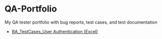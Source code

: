 # QA-Portfolio
My QA tester portfolio with bug reports, test cases, and test documentation
- [BA_TestCases_User Authentication (Excel)](https://github.com/Ekaterina-U-tester/QA-Portfolio/blob/main/Test%20Cases/BA_TestCases_User%20Authentication.xlsx)
